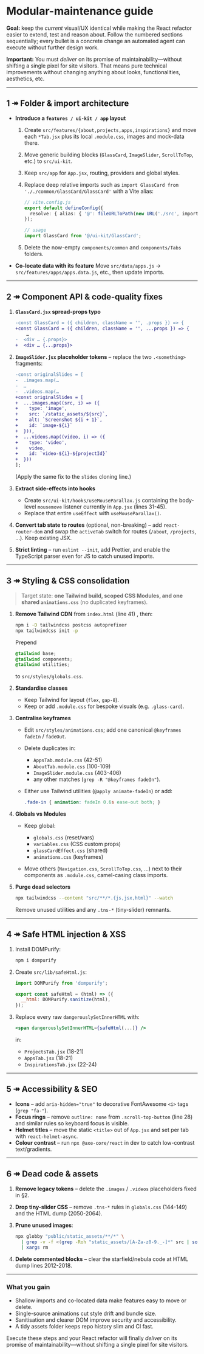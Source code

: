 # Modular-maintenance guide

**Goal:** keep the *current* visual/UX identical while making the React refactor easier to extend, test and reason about.
Follow the numbered sections sequentially; every bullet is a concrete change an automated agent can execute without further design work.

**Important:** You must *deliver* on its promise of maintainability—without shifting a single pixel for site visitors. That means pure technical improvements without changing anything about looks, functionalities, aesthetics, etc.

---

## 1 ↠ Folder & import architecture

* **Introduce a `features / ui-kit / app` layout**

  1. Create `src/features/{about,projects,apps,inspirations}` and move each `*Tab.jsx` plus its local `.module.css`, images and mock-data there.
  2. Move generic building blocks (`GlassCard`, `ImageSlider`, `ScrollToTop`, etc.) to `src/ui-kit`.
  3. Keep `src/app` for `App.jsx`, routing, providers and global styles.
  4. Replace deep relative imports such as
     `import GlassCard from '././common/GlassCard/GlassCard'`&#x20;
     with a Vite alias:

     ```ts
     // vite.config.js
     export default defineConfig({
       resolve: { alias: { '@': fileURLToPath(new URL('./src', import.meta.url)) } }
     });

     // usage
     import GlassCard from '@/ui-kit/GlassCard';
     ```
  5. Delete the now-empty `components/common` and `components/Tabs` folders.

* **Co-locate data with its feature**
  Move `src/data/apps.js` → `src/features/apps/apps.data.js`, etc., then update imports.

---

## 2 ↠ Component API & code-quality fixes

1. **`GlassCard.jsx` spread-props typo**

   ```diff
   -const GlassCard = ({ children, className = '', .props }) => {
   +const GlassCard = ({ children, className = '', ...props }) => {
       …
   -  <div … {.props}>
   +  <div … {...props}>
   ```



2. **`ImageSlider.jsx` placeholder tokens** – replace the two `.<something>` fragments:

   ```diff
   -const originalSlides = [
   -  .images.map(…
   -  …
   -  .videos.map(…
   +const originalSlides = [
   +  ...images.map((src, i) => ({
   +    type: 'image',
   +    src: `/static_assets/${src}`,
   +    alt: `Screenshot ${i + 1}`,
   +    id: `image-${i}`
   +  })),
   +  ...videos.map((video, i) => ({
   +    type: 'video',
   +    video,
   +    id: `video-${i}-${projectId}`
   +  }))
   ];
   ```

   (Apply the same fix to the `slides` cloning line.)&#x20;

3. **Extract side-effects into hooks**

   * Create `src/ui-kit/hooks/useMouseParallax.js` containing the body-level `mousemove` listener currently in `App.jsx` (lines 31-45).&#x20;
   * Replace that entire `useEffect` with `useMouseParallax()`.

4. **Convert tab state to routes** (optional, non-breaking) – add `react-router-dom` and swap the `activeTab` switch for routes (`/about`, `/projects`, …). Keep existing JSX.

5. **Strict linting** – run `eslint --init`, add Prettier, and enable the TypeScript parser even for JS to catch unused imports.

---

## 3 ↠ Styling & CSS consolidation

> Target state: **one Tailwind build, scoped CSS Modules, and one shared `animations.css`** (no duplicated keyframes).

1. **Remove Tailwind CDN** from `index.html` (line 41) , then:

   ```bash
   npm i -D tailwindcss postcss autoprefixer
   npx tailwindcss init -p
   ```

   Prepend

   ```css
   @tailwind base;
   @tailwind components;
   @tailwind utilities;
   ```

   to `src/styles/globals.css`.

2. **Standardise classes**

   * Keep Tailwind for layout (`flex`, `gap-8`).
   * Keep or add `.module.css` for bespoke visuals (e.g. `.glass-card`).

3. **Centralise keyframes**

   * Edit `src/styles/animations.css`; add one canonical `@keyframes fadeIn` / `fadeOut`.
   * Delete duplicates in:

     * `AppsTab.module.css` (42-51)&#x20;
     * `AboutTab.module.css` (100-109)&#x20;
     * `ImageSlider.module.css` (403-406)&#x20;
     * any other matches (`grep -R "@keyframes fadeIn"`).
   * Either use Tailwind utilities (`@apply animate-fadeIn`) or add:

     ```css
     .fade-in { animation: fadeIn 0.6s ease-out both; }
     ```

4. **Globals vs Modules**

   * Keep global:

     * `globals.css` (reset/vars)
     * `variables.css` (CSS custom props)
     * `glassCardEffect.css` (shared)
     * `animations.css` (keyframes)
   * Move others (`Navigation.css`, `ScrollToTop.css`, …) next to their components as `.module.css`, camel-casing class imports.

5. **Purge dead selectors**

   ```bash
   npx tailwindcss --content "src/**/*.{js,jsx,html}" --watch
   ```

   Remove unused utilities and any `.tns-*` (tiny-slider) remnants.

---

## 4 ↠ Safe HTML injection & XSS

1. Install DOMPurify:

   ```bash
   npm i dompurify
   ```
2. Create `src/lib/safeHtml.js`:

   ```js
   import DOMPurify from 'dompurify';

   export const safeHtml = (html) => ({
     __html: DOMPurify.sanitize(html),
   });
   ```
3. Replace every raw `dangerouslySetInnerHTML` with:

   ```jsx
   <span dangerouslySetInnerHTML={safeHtml(...)} />
   ```

   in:

   * `ProjectsTab.jsx` (18-21)&#x20;
   * `AppsTab.jsx` (18-21)&#x20;
   * `InspirationsTab.jsx` (22-24)&#x20;

---

## 5 ↠ Accessibility & SEO

* **Icons** – add `aria-hidden="true"` to decorative FontAwesome `<i>` tags (`grep "fa-"`).
* **Focus rings** – remove `outline: none` from `.scroll-top-button` (line 28) and similar rules so keyboard focus is visible.&#x20;
* **Helmet titles** – move the static `<title>` out of `App.jsx` and set per tab with `react-helmet-async`.
* **Colour contrast** – run `npx @axe-core/react` in dev to catch low-contrast text/gradients.

---

## 6 ↠ Dead code & assets

1. **Remove legacy tokens** – delete the `.images` / `.videos` placeholders fixed in §2.
2. **Drop tiny-slider CSS** – remove `.tns-*` rules in `globals.css` (144-149)  and the HTML dump (2050-2064).
3. **Prune unused images**:

   ```bash
   npx globby "public/static_assets/**/*" \
     | grep -v -f <(grep -Roh "static_assets/[A-Za-z0-9._-]*" src | sort -u) \
     | xargs rm
   ```
4. **Delete commented blocks** – clear the starfield/nebula code at HTML dump lines 2012-2018.&#x20;

---

### What you gain

* Shallow imports and co-located data make features easy to move or delete.
* Single-source animations cut style drift and bundle size.
* Sanitisation and clearer DOM improve security and accessibility.
* A tidy assets folder keeps repo history slim and CI fast.

Execute these steps and your React refactor will finally *deliver* on its promise of maintainability—without shifting a single pixel for site visitors.